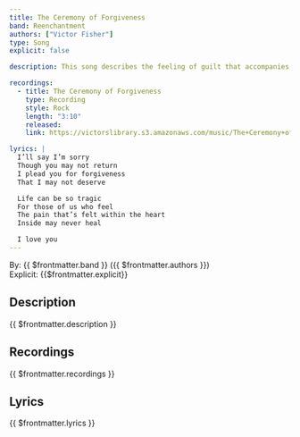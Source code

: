 ```yaml
---
title: The Ceremony of Forgiveness
band: Reenchantment
authors: ["Victor Fisher"]
type: Song
explicit: false

description: This song describes the feeling of guilt that accompanies a broken relationship. It is one of the best examples of my atmospheric rock sound.

recordings:
  - title: The Ceremony of Forgiveness
    type: Recording
    style: Rock
    length: "3:10"
    released: 
    link: https://victorslibrary.s3.amazonaws.com/music/The+Ceremony+of+Forgiveness/The+Ceremony+of+Forgiveness.mp3

lyrics: |
  I’ll say I’m sorry
  Though you may not return
  I plead you for forgiveness
  That I may not deserve

  Life can be so tragic
  For those of us who feel
  The pain that’s felt within the heart
  Inside may never heal

  I love you
---
```


By: {{ $frontmatter.band }} ({{ $frontmatter.authors }})  
Explicit: {{$frontmatter.explicit}}

## Description

{{ $frontmatter.description }}

## Recordings

{{ $frontmatter.recordings }}

## Lyrics

{{ $frontmatter.lyrics }}
